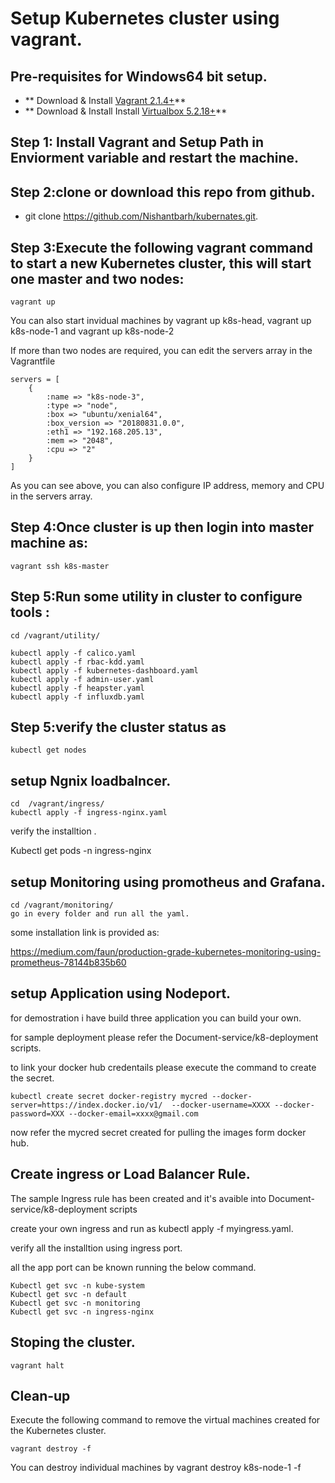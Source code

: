 # Setup Kubernetes cluster using vagrant.



## Pre-requisites for Windows64 bit setup.

 * ** Download & Install [Vagrant 2.1.4+](https://www.vagrantup.com)**
 * ** Download & Install Install [Virtualbox 5.2.18+](https://www.virtualbox.org)**
 
  ## Step 1: Install Vagrant  and Setup Path in Enviorment variable and restart the machine.
  
  
  ## Step 2:clone or download this repo from github.
  * git clone https://github.com/Nishantbarh/kubernates.git.
  
  ## Step 3:Execute the following vagrant command to start a new Kubernetes cluster, this will start one master and two nodes:
 
```
vagrant up
```

You can also start invidual machines by vagrant up k8s-head, vagrant up k8s-node-1 and vagrant up k8s-node-2

If more than two nodes are required, you can edit the servers array in the Vagrantfile

```
servers = [
    {
        :name => "k8s-node-3",
        :type => "node",
        :box => "ubuntu/xenial64",
        :box_version => "20180831.0.0",
        :eth1 => "192.168.205.13",
        :mem => "2048",
        :cpu => "2"
    }
]
 ```

As you can see above, you can also configure IP address, memory and CPU in the servers array. 
## Step 4:Once cluster is up  then login into master machine as:
```
vagrant ssh k8s-master
```
## Step 5:Run some utility in cluster to configure tools :
```
cd /vagrant/utility/

kubectl apply -f calico.yaml
kubectl apply -f rbac-kdd.yaml
kubectl apply -f kubernetes-dashboard.yaml
kubectl apply -f admin-user.yaml
kubectl apply -f heapster.yaml
kubectl apply -f influxdb.yaml
```
## Step 5:verify the cluster status as 
```
kubectl get nodes
```
## setup Ngnix loadbalncer.
```
cd  /vagrant/ingress/
kubectl apply -f ingress-nginx.yaml
```

verify the installtion .

Kubectl get pods -n ingress-nginx

## setup Monitoring using promotheus and Grafana.
```
cd /vagrant/monitoring/
go in every folder and run all the yaml.

```
some installation link is provided as:

https://medium.com/faun/production-grade-kubernetes-monitoring-using-prometheus-78144b835b60
## setup Application using Nodeport.

for demostration i have build three application you can build your own.

for sample deployment please refer the Document-service/k8-deployment scripts.

to link your docker hub credentails please execute the command to create the secret.
```
kubectl create secret docker-registry mycred --docker-server=https://index.docker.io/v1/  --docker-username=XXXX --docker-password=XXX --docker-email=xxxx@gmail.com
```
now refer the mycred secret created for pulling the images form docker hub.

## Create ingress or Load Balancer Rule.
The sample Ingress rule has been created and it's avaible into Document-service/k8-deployment scripts

create your own ingress and run as kubectl apply -f myingress.yaml.

verify all the installtion using ingress port.

all the app port can be known running the below command.
```
Kubectl get svc -n kube-system
Kubectl get svc -n default
Kubectl get svc -n monitoring
Kubectl get svc -n ingress-nginx
```


## Stoping the cluster.
```
vagrant halt
```

## Clean-up

Execute the following command to remove the virtual machines created for the Kubernetes cluster.
```
vagrant destroy -f
```

You can destroy individual machines by vagrant destroy k8s-node-1 -f


